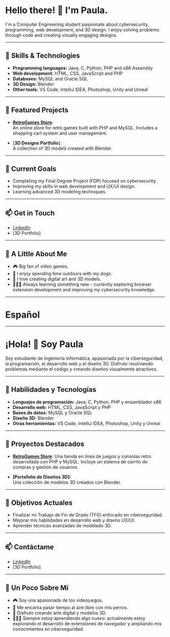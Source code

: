 # Hello there! 👋 I'm Paula.

I'm a Computer Engineering student passionate about cybersecurity, programming, web development, and 3D design. I enjoy solving problems through code and creating visually engaging designs.

---

## 🚀 Skills & Technologies

- **Programming languages:** Java, C, Python, PHP and x86 Assembly 
- **Web development:** HTML, CSS, JavaScript and PHP
- **Databases:** MySQL and Oracle SQL
- **3D Design:** Blender
- **Other tools:** VS Code, IntelliJ IDEA, Photoshop, Unity and Unreal

---

## 🌟 Featured Projects

- [**RetroGames Store**](https://github.com/PawlaDev/retrogames-store):  
  An online store for retro games built with PHP and MySQL. Includes a shopping cart system and user management.
  
- [**3D Designs Portfolio**]:  
  A collection of 3D models created with Blender.
  

---

## 🎯 Current Goals

- Completing my Final Degree Project (FDP) focused on cybersecurity.  
- Improving my skills in web development and UX/UI design.  
- Learning advanced 3D modeling techniques.

---

## 📫 Get in Touch

- [LinkedIn](https://www.linkedin.com/in/paulasanchezmora/)  
- [3D Portfolio]

---

## 🌟 A Little About Me

- 🎮 Big fan of video games.  
- 🐶 I enjoy spending time outdoors with my dogs.
- 🎨 I love creating digital art and 3D models.
- 👩🏻‍💻 Always learning something new – currently exploring browser extension development and improving my cybersecurity knowledge.


---
# Español
---
# ¡Hola! 👋 Soy Paula

Soy estudiante de Ingeniería Informática, apasionada por la ciberseguridad, la programación, el desarrollo web y el diseño 3D. Disfruto resolviendo problemas mediante el código y creando diseños visualmente atractivos.

---

## 🚀 Habilidades y Tecnologías

- **Lenguajes de programación:** Java, C, Python, PHP y ensamblador x86  
- **Desarrollo web:** HTML, CSS, JavaScript y PHP  
- **Bases de datos:** MySQL y Oracle SQL  
- **Diseño 3D:** Blender  
- **Otras herramientas:** VS Code, IntelliJ IDEA, Photoshop, Unity y Unreal  

---

## 🌟 Proyectos Destacados

- [**RetroGames Store**](https://github.com/PawlaDev/retrogames-store): 
  Una tienda en línea de juegos y consolas retro desarrollada con PHP y MySQL. Incluye un sistema de carrito de compras y gestión de usuarios.

- **[Portafolio de Diseños 3D]:**  
  Una colección de modelos 3D creados con Blender.  

---

## 🎯 Objetivos Actuales

- Finalizar mi Trabajo de Fin de Grado (TFG) enfocado en ciberseguridad.  
- Mejorar mis habilidades en desarrollo web y diseño UX/UI.  
- Aprender técnicas avanzadas de modelado 3D.  

---

## 📫 Contáctame

- [LinkedIn](https://www.linkedin.com/in/paulasanchezmora/)  
- [3D Portfolio] 

---

## 🌟 Un Poco Sobre Mí

- 🎮 Soy una apasionada de los videojuegos.  
- 🐶 Me encanta pasar tiempo al aire libre con mis perros.  
- 🎨 Disfruto creando arte digital y modelos 3D.  
- 👩🏻‍💻 Siempre estoy aprendiendo algo nuevo: actualmente estoy explorando el desarrollo de extensiones de navegador y ampliando mis conocimientos en ciberseguridad.  

